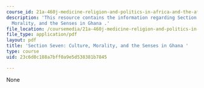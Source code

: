 ```yaml
---
course_id: 21a-460j-medicine-religion-and-politics-in-africa-and-the-african-diaspora-spring-2005
description: 'This resource contains the information regarding Section Seven: Culture,
  Morality, and the Senses in Ghana .'
file_location: /coursemedia/21a-460j-medicine-religion-and-politics-in-africa-and-the-african-diaspora-spring-2005/23c6d8c188a7bff0a9e5d538381b7845_MIT21A_460JS05_4_7_05_460j.pdf
file_type: application/pdf
layout: pdf
title: 'Section Seven: Culture, Morality, and the Senses in Ghana '
type: course
uid: 23c6d8c188a7bff0a9e5d538381b7845

---
```

None